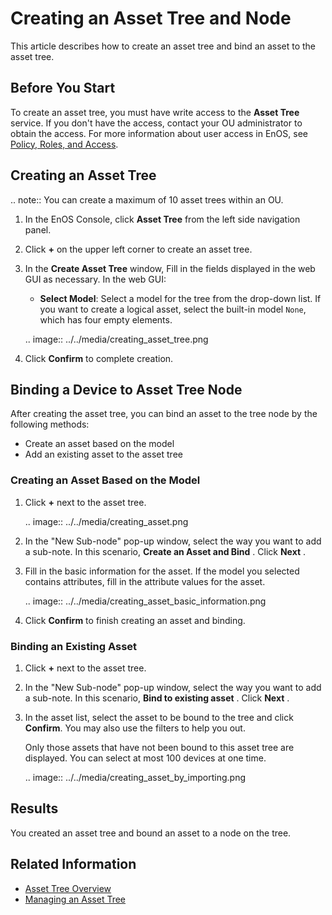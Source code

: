 # Creating an Asset Tree and Node

This article describes how to create an asset tree and bind an asset to the asset tree.

## Before You Start

To create an asset tree, you must have write access to the **Asset Tree** service. If you don't have the access, contact your OU administrator to obtain the access. For more information about user access in EnOS, see [Policy, Roles, and Access](/docs/iam/en/2.0.9/access_policy).

## Creating an Asset Tree

.. note:: You can create a maximum of 10 asset trees within an OU.

1. In the EnOS Console, click **Asset Tree** from the left side navigation panel.

2. Click  **+**  on the upper left corner to create an asset tree.

3. In the **Create Asset Tree** window, Fill in the fields displayed in the web GUI as necessary. In the web GUI:

   - **Select Model**: Select a model for the tree from the drop-down list.
     If you want to create a logical asset, select the built-in model `None`, which has four empty elements.

   .. image:: ../../media/creating_asset_tree.png

4. Click **Confirm** to complete creation.

## Binding a Device to Asset Tree Node

After creating the asset tree, you can bind an asset to the tree node by the following methods:

- Create an asset based on the model
- Add an existing asset to the asset tree

### Creating an Asset Based on the Model

1. Click **+** next to the asset tree.

   .. image:: ../../media/creating_asset.png

2. In the "New Sub-node" pop-up window, select the way you want to add a sub-note. In this scenario, **Create an Asset and Bind** . Click **Next** .

3. Fill in the basic information for the asset. If the model you selected contains attributes, fill in the attribute values for the asset.

   .. image:: ../../media/creating_asset_basic_information.png

4. Click **Confirm** to finish creating an asset and binding.

### Binding an Existing Asset

1. Click **+** next to the asset tree.

2. In the "New Sub-node" pop-up window, select the way you want to add a sub-note. In this scenario, **Bind to existing asset** . Click **Next** .

3. In the asset list, select the asset to be bound to the tree and click **Confirm**. You may also use the filters to help you out.

   Only those assets that have not been bound to this asset tree are displayed. You can select at most 100 devices at one time.

   .. image:: ../../media/creating_asset_by_importing.png

## Results

You created an asset tree and bound an asset to a node on the tree.

## Related Information

- [Asset Tree Overview](assettree_overview)
- [Managing an Asset Tree](managing_assettree)
